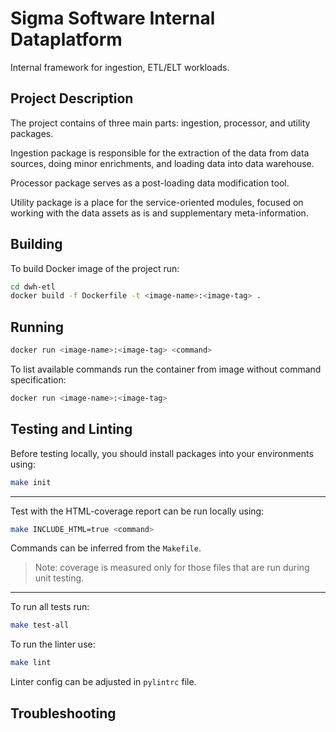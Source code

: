# Sigma Software Internal Dataplatform
Internal framework for ingestion, ETL/ELT workloads.

## Project Description
The project contains of three main parts: ingestion, processor, and utility packages.

Ingestion package is responsible for the extraction of the data from data sources, doing minor 
enrichments, and loading data into data warehouse.

Processor package serves as a post-loading data modification tool.

Utility package is a place for the service-oriented modules, focused on working
with the data assets as is and supplementary meta-information.

## Building
To build Docker image of the project run:
```bash
cd dwh-etl
docker build -f Dockerfile -t <image-name>:<image-tag> .
```

## Running
```bash
docker run <image-name>:<image-tag> <command>
```
To list available commands run the container from image without command specification:
```bash
docker run <image-name>:<image-tag>
```

## Testing and Linting
Before testing locally, you should install packages into your environments using:
```bash
make init
```
---

Test with the HTML-coverage report can be run locally using:
```bash
make INCLUDE_HTML=true <command>
```
Commands can be inferred from the `Makefile`.
> Note: coverage is measured only for those files that are run during unit testing.

---
To run all tests run:
```bash
make test-all
```

To run the linter use:
```bash
make lint
```

Linter config can be adjusted in `pylintrc` file.

## Troubleshooting